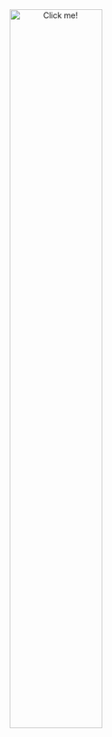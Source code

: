 <div align="center">
  <a href="https://isbendiyarovanezrin.github.io/AjaxTypeAhead">
    <img
      width="57%"
      src="https://i.postimg.cc/s2Qd1B0m/text.png"
      title="Click me!"
    />
  </a>
</div>
